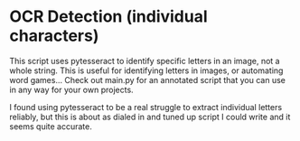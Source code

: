 # OCR Detection (individual characters)
This script uses pytesseract to identify specific letters in an image, not a whole string. This is useful for identifying letters in images, or automating word games...
Check out main.py for an annotated script that you can use in any way for your own projects.

I found using pytesseract to be a real struggle to extract individual letters reliably, but this is about as dialed in and tuned up script I could write and it seems quite accurate.
